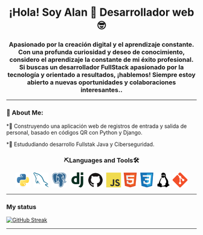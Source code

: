 <h1 align="center">¡Hola! Soy Alan 🚀 Desarrollador web 🤓</h1>
<h3 align="center">Apasionado por la creación digital y el aprendizaje constante. Con una profunda curiosidad y deseo de conocimiento, considero el aprendizaje la constante de mi éxito profesional. Si buscas un desarrollador FullStack apasionado por la tecnología y orientado a resultados, ¡hablemos! Siempre estoy abierto a nuevas oportunidades y colaboraciones interesantes..</h3>


---
### 👨 About Me:
*🔭 Construyendo una aplicación web de registros de entrada y salida de personal, basado en códigos QR con Python y Django.

*🌱 Estududiando desarrollo Fullstak Java y Ciberseguridad. 




<div align="center"<br>
<h3>⛏Languages and Tools🛠</h3>
<div>
  <img src="https://github.com/devicons/devicon/blob/master/icons/python/python-original.svg" title="Python" alt="Python" width="40" heigth="40"/>&nbsp;
  <img src="https://github.com/devicons/devicon/blob/master/icons/mysql/mysql-original.svg" title="MySQL" alt="HTML" width="40" heigth="40"/>&nbsp;
  <img src="https://github.com/devicons/devicon/blob/master/icons/postgresql/postgresql-plain.svg" title="PostgresSQL" alt="HTML" width="40" heigth="40"/>&nbsp;
  <img src="https://github.com/devicons/devicon/blob/master/icons/django/django-plain.svg" title="Django" alt="HTML" width="40" heigth="40"/>&nbsp;
  <img src="https://github.com/devicons/devicon/blob/master/icons/github/github-original.svg" title="GitHub" alt="HTML" width="40" heigth="40"/>&nbsp;
  <img src="https://github.com/devicons/devicon/blob/master/icons/javascript/javascript-original.svg" title="JavaScript" alt="HTML" width="40" heigth="40"/>
  <img src="https://github.com/devicons/devicon/blob/master/icons/html5/html5-original.svg" title="HTML" alt="HTML" width="40" heigth="40"/>
  <img src="https://github.com/devicons/devicon/blob/master/icons/css3/css3-original.svg" title="CSS" alt="HTML" width="40" heigth="40"/>
  <img src="https://github.com/devicons/devicon/blob/master/icons/linux/linux-plain.svg" title="Linux" alt="HTML" width="40" heigth="40"/>
  <img src="https://github.com/devicons/devicon/blob/master/icons/git/git-original.svg" title="Git" alt="HTML" width="40" heigth="40"/>
</div>
</div>

---

### My status

[![GitHub Streak](https://streak-stats.demolab.com?user=almubaDev&theme=tokyonight-duo)](https://git.io/streak-stats)

---
